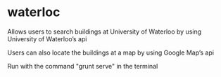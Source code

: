 # waterloc
Allows users to search buildings at University of Waterloo by using University of Waterloo’s api

Users can also locate the buildings at a map by using Google Map’s api

Run with the command "grunt serve" in the terminal
